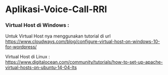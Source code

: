 # Aplikasi-Voice-Call-RRI

### Virtual Host di Windows :

Untuk Virtual Host nya menggunakan tutorial di url https://www.cloudways.com/blog/configure-virtual-host-on-windows-10-for-wordpress/

Virtual Host di Linux :
https://www.digitalocean.com/community/tutorials/how-to-set-up-apache-virtual-hosts-on-ubuntu-14-04-lts
